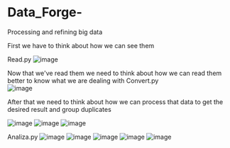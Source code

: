 # Data_Forge-
Processing and refining big data

First we have to think about how we can see them

Read.py
![image](https://github.com/user-attachments/assets/0f28eb6c-3258-4340-8d67-5c0fad33b72b)

Now that we've read them we need to think about how we can read them better to know what we are dealing with 
Convert.py  
![image](https://github.com/user-attachments/assets/ebba794c-aa7c-42df-9c56-47f781704920)

After that we need to think about how we can process that data to get the desired result and group duplicates 

![image](https://github.com/user-attachments/assets/e9b39a65-8adf-433f-bcaf-12546aab4eaf)
![image](https://github.com/user-attachments/assets/a4c46190-ee37-407a-8d96-9c74f6a9d923)
![image](https://github.com/user-attachments/assets/b72eceae-762b-4536-9a08-bcecd20d2ca4)


Analiza.py
![image](https://github.com/user-attachments/assets/0b229c64-2b95-48d3-9853-032bdbaaa521)
![image](https://github.com/user-attachments/assets/3b1633b8-121e-4ba7-90ff-6b4327984249)
![image](https://github.com/user-attachments/assets/48774aa1-6f56-4716-a886-1028b44be1dd)
![image](https://github.com/user-attachments/assets/a7fae2a4-81ee-4043-86b3-337f400668fc)
![image](https://github.com/user-attachments/assets/11aa5331-7130-45c7-9538-7b1a88c13877)




